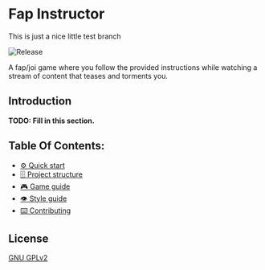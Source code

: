 # Fap Instructor
This is just a nice little test branch

![Release](https://github.com/fapinstructor/fapinstructor-client/workflows/Release/badge.svg)

A fap/joi game where you follow the provided instructions while watching a stream of content that teases and torments you.

## Introduction

**TODO: Fill in this section.**

## Table Of Contents:

- [⚙️ Quick start](docs/quick-start.md)
- [🗄️ Project structure](docs/project-structure.md)
- [🎮 Game guide](docs/game-guide.md)
- [👁️ Style guide](docs/style-guide.md)
- [⌨️ Contributing](docs/contributing.md)

## License

[GNU GPLv2](https://choosealicense.com/licenses/gpl-2.0/)
